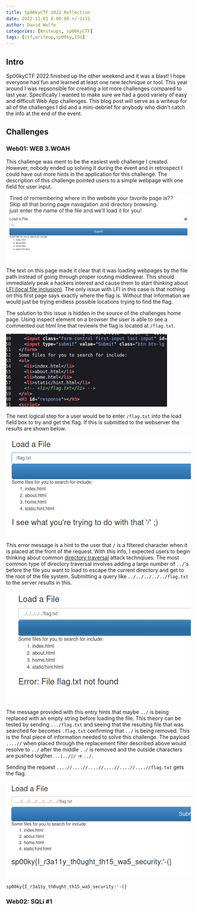 ```yaml
---
title: Sp00kyCTF 2022 Reflection
date: 2022-11-01 8:00:00 +/-1111
author: David Wolfe
categories: [Writeups, sp00kyCTF]
tags: [ctf,writeup,sp00ky,ISU] 
---
```

## Intro
Sp00kyCTF 2022 finished up the other weekend and it was a blast! I hope everyone had fun and learned at least one new technique or tool. This year around I was repsonsible for creating a lot more challenges compared to last year. Specifically I wanted to make sure we had a good variety of easy and difficult Web App challenges. This blog post will serve as a writeup for all of the challenges I did and a mini-debrief for anybody who didn't catch the info at the end of the event.

## Challenges

### Web01: WEB 3.WOAH
This challenge was ment to be the easiest web challenge I created. However, nobody ended up solving it during the event and in retrospect I could have out more hints in the application for this challenge. The description of this challenge pointed users to a simple webpage with one field for user input.

![Web01 Starting Page](/images/sp00ky22/web01-1.png)

The text on this page made it clear that it was loading webpages by the file path instead of going through proper routing middlewear. This should immediately peak a hackers interest and cause them to start thinking about [LFI (local file inclusion)](https://www.geeksforgeeks.org/local-file-inclusion-lfi/). The only issue with LFI in this case is that nothing on this first page says exactly where the flag is. Without that information we would just be trying endless possible locations trying to find the flag. 

The solution to this issue is hidden in the source of the challenges home page. Using inspect element on a browser the user is able to see a commented out html line that reviewls the flag is located at `/flag.txt`.

![Web01 Source Code Hint](/images/sp00ky22/web01-hint.png)

The next logical step for a user would be to enter `/flag.txt` into the load field box to try and get the flag. If this is submitted to the webserver the results are shown below.

![Web01 Source Code Hint](/images/sp00ky22/web01-slash.png)

This error message is a hint to the user that `/` is a filtered character when it is placed at the front of the request. With this info, I expected users to begin thinking about common [directory traversal](https://brightsec.com/blog/directory-traversal-attack/) attack technqiues. The most common type of directory traversal involves adding a large number of `../`'s before the file you want to load to escape the current directory and get to the root of the file system. Submitting a query like `../../../../../flag.txt` to the server results in this.

![Web01 Source Code Hint](/images/sp00ky22/web01-dotdot.png)

The message provided with this entry hints that maybe `../` is being replaced with an empty string before loading the file. This theory can be tested by sending `.../flag.txt` and seeing that the resulting file that was searched for becomes `.flag.txt` confirming that `../` is being removed. This is the final piece of information needed to solve this challenge. The payload `....//` when placed through the replacement filter described above would resolve to `../` after the middle `../` is removed and the outside characters are pushed togther. `..|../|/` -> `../`. 

Sending the request `....//....//....//....//....//....//flag.txt` gets the flag.

![Web01 Source Code Hint](/images/sp00ky22/web01-flag.png)
```
sp00ky{I_r3a11y_th0ught_th15_wa5_security:'-(}
```

### Web02: SQLi #1

